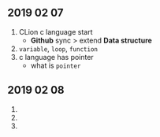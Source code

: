 ## 2019 02 07 
1. CLion c language start
    - **Github** sync > extend **Data structure**
2. `variable`, `loop`, `function`
3. c language has pointer
    - what is `pointer`
    
## 2019 02 08
1. 
2. 
3. 